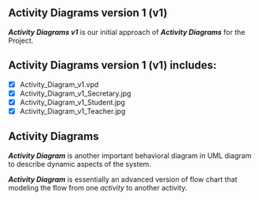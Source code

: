 ## Activity Diagrams version 1 (v1)
**_Activity Diagrams v1_** is our initial approach of **_Activity Diagrams_** for the Project.

## Activity Diagrams version 1 (v1) includes:
- [x] Activity_Diagram_v1.vpd
- [x] Activity_Diagram_v1_Secretary.jpg
- [x] Activity_Diagram_v1_Student.jpg
- [x] Activity_Diagram_v1_Teacher.jpg

## Activity Diagrams
**_Activity Diagram_** is another important behavioral diagram in UML diagram to describe dynamic aspects of the system.

**_Activity Diagram_** is essentially an advanced version of flow chart that modeling the flow from one _activity_ to another activity.



